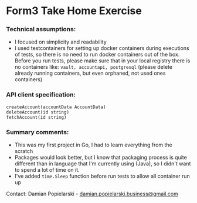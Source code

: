 # Form3 Take Home Exercise



### Technical assumptions:

- I focused on simplicity and readability 
- I used testcontainers for setting up docker containers during executions of tests, so there is no need to run docker containers out of the box.
 Before you run tests, please make sure that in your local registry there is no containers like: ``vault, accountapi, postgresql`` (please delete already running containers, but even orphaned, not used ones containers)

### API client specification:

    createAccount(accountData AccountData)
    deleteAccount(id string)
    fetchAccount(id string)

### Summary comments:
- This was my first project in Go, I had to learn everything from the scratch
- Packages would look better, but I know that packaging process is quite different than in language that I'm currently using (Java), so I didn't want to spend a lot of time on it.
- I've added ``time.Sleep`` function before run tests to allow all container run up

Contact: Damian Popielarski - damian.popielarski.business@gmail.com
